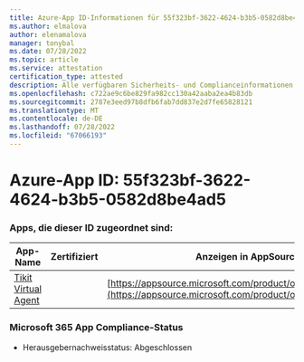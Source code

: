 ```yaml
---
title: Azure-App ID-Informationen für 55f323bf-3622-4624-b3b5-0582d8be4ad5
ms.author: elmalova
author: elenamalova
manager: tonybal
ms.date: 07/28/2022
ms.topic: article
ms.service: attestation
certification_type: attested
description: Alle verfügbaren Sicherheits- und Complianceinformationen für 55f323bf-3622-4624-b3b5-0582d8be4ad5.
ms.openlocfilehash: c722ae9c6be829fa982cc130a42aaba2ea4b83db
ms.sourcegitcommit: 2787e3eed97b8dfb6fab7dd837e2d7fe65828121
ms.translationtype: MT
ms.contentlocale: de-DE
ms.lasthandoff: 07/28/2022
ms.locfileid: "67066193"
---
```

# <a name="azure-app-id-55f323bf-3622-4624-b3b5-0582d8be4ad5"></a>Azure-App ID: 55f323bf-3622-4624-b3b5-0582d8be4ad5


### <a name="apps-associated-with-this-id"></a>Apps, die dieser ID zugeordnet sind:
| **App-Name** | **Zertifiziert** | **Anzeigen in AppSource** |
|--------------|---------------|-----------------------|
| [Tikit Virtual Agent](../forward/WA200004288.md) |  | [https://appsource.microsoft.com/product/office/WA200004288](https://appsource.microsoft.com/product/office/WA200004288) |

### <a name="microsoft-365-app-compliance-status"></a>Microsoft 365 App Compliance-Status
- Herausgebernachweisstatus: Abgeschlossen
